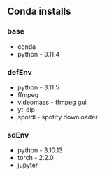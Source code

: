 ## Conda installs

### base

- conda
- python - 3.11.4

### defEnv

- python - 3.11.5
- ffmpeg
- videomass - ffmpeg gui
- yt-dlp
- spotdl - spotify downloader

### sdEnv

- python - 3.10.13
- torch - 2.2.0
- jupyter